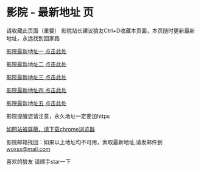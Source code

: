 # 影院 - 最新地址 页

请收藏此页面（重要）
影院站长建议狼友Ctrl+D收藏本页面，本页随时更新最新地址，永远找到回家路

[影院最新地址一 点击此处](https://5nksqj.top/) 

[影院最新地址二 点击此处](https://5pnliv.top/) 

[影院最新地址三 点击此处](https://5zkawr.top/) 

[影院最新地址四 点击此处](https://5pnliv.top/) 

[影院最新地址五 点击此处](https://5nksqj.top/) 

影院提醒您请注意，永久地址一定要加https

[如网站被屏蔽，请下载chrome浏览器](https://8xe23.com/chrome_93.0.4577.82.apk) 

影院邮箱找回：如果以上地址均不可用，索取最新地址,请发邮件到 woxsx@mail.com

喜欢的狼友 请顺手star一下
